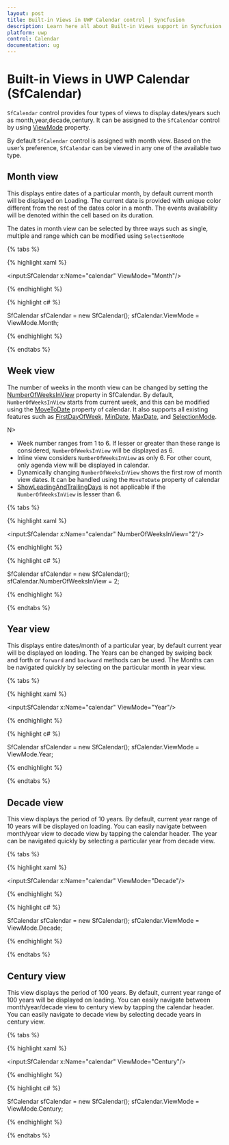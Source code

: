 ```yaml
---
layout: post
title: Built-in Views in UWP Calendar control | Syncfusion
description: Learn here all about Built-in Views support in Syncfusion UWP Calendar (SfCalendar) control and more.
platform: uwp
control: Calendar
documentation: ug
---
```


# Built-in Views in UWP Calendar (SfCalendar)

`SfCalendar` control provides four types of views to display dates/years such as month,year,decade,century. It can be assigned to the `SfCalendar` control by using [ViewMode](https://help.syncfusion.com/cr/xamarin-android/Com.Syncfusion.Calendar.SfCalendar.html#Com_Syncfusion_Calendar_SfCalendar_ViewMode) property.

By default `SfCalendar` control is assigned with month view. Based on the user’s preference, `SfCalendar` can be viewed in any one of the available two type.

## Month view

This displays entire dates of a particular month, by default current month will be displayed on Loading. The current date is provided with unique color different from the rest of the dates color in a month. The events availability will be denoted within the cell based on its duration.

The dates in month view can be selected by three ways such as single, multiple and range which can be modified using `SelectionMode`

{% tabs %}

{% highlight xaml %}

<input:SfCalendar x:Name="calendar" ViewMode="Month"/>

{% endhighlight %}

{% highlight c# %}

SfCalendar sfCalendar = new SfCalendar();
sfCalendar.ViewMode = ViewMode.Month;
 
{% endhighlight %}

{% endtabs %}

## Week view

The number of weeks in the month view can be changed by setting the [NumberOfWeeksInView](https://help.syncfusion.com/cr/xamarin/Syncfusion.SfCalendar.XForms.SfCalendar.html#Syncfusion_SfCalendar_XForms_SfCalendar_NumberOfWeeksInView) property in SfCalendar. By default, `NumberOfWeeksInView` starts from current week, and this can be modified using the [MoveToDate](https://help.syncfusion.com/cr/xamarin/Syncfusion.SfCalendar.XForms.SfCalendar.html#Syncfusion_SfCalendar_XForms_SfCalendar_MoveToDate) property of calendar. It also supports all existing features such as [FirstDayOfWeek](https://help.syncfusion.com/cr/xamarin/Syncfusion.SfCalendar.XForms.SfCalendar.html#Syncfusion_SfCalendar_XForms_SfCalendar_FirstDayOfWeek), [MinDate](https://help.syncfusion.com/cr/xamarin/Syncfusion.SfCalendar.XForms.SfCalendar.html#Syncfusion_SfCalendar_XForms_SfCalendar_MinDate), [MaxDate](https://help.syncfusion.com/cr/xamarin/Syncfusion.SfCalendar.XForms.SfCalendar.html#Syncfusion_SfCalendar_XForms_SfCalendar_MaxDate), and [SelectionMode](https://help.syncfusion.com/cr/xamarin/Syncfusion.SfCalendar.XForms.SfCalendar.html#Syncfusion_SfCalendar_XForms_SfCalendar_SelectionMode).

N>
* Week number ranges from 1 to 6. If lesser or greater than these range is considered, `NumberOfWeeksInView` will be displayed as 6.
* Inline view considers  `NumberOfWeeksInView` as only 6. For other count, only agenda view will be displayed in calendar.
* Dynamically changing `NumberOfWeeksInView` shows the first row of month view dates. It can be handled using the `MoveToDate` property of calendar
* [ShowLeadingAndTrailingDays](https://help.syncfusion.com/cr/xamarin/Syncfusion.SfCalendar.XForms.SfCalendar.html#Syncfusion_SfCalendar_XForms_SfCalendar_ShowLeadingAndTrailingDays) is not applicable if the `NumberOfWeeksInView` is lesser than 6.

{% tabs %}

{% highlight xaml %}

<input:SfCalendar x:Name="calendar" NumberOfWeeksInView="2"/>

{% endhighlight %}

{% highlight c# %}

SfCalendar sfCalendar = new SfCalendar();
sfCalendar.NumberOfWeeksInView = 2;
 
{% endhighlight %}

{% endtabs %}
                                       
## Year view

This displays entire dates/month of a particular year, by default current year will be displayed on loading. The Years can be changed by swiping back and forth or `forward` and `backward` methods can be used. The Months can be navigated quickly by selecting on the particular month in year view.

{% tabs %}

{% highlight xaml %}

<input:SfCalendar x:Name="calendar" ViewMode="Year"/>

{% endhighlight %}

{% highlight c# %}

SfCalendar sfCalendar = new SfCalendar();
sfCalendar.ViewMode = ViewMode.Year;
 
{% endhighlight %}

{% endtabs %}

## Decade view

This view displays the period of 10 years. By default, current year range of 10 years will be displayed on loading. You can easily navigate between month/year view to decade view by tapping the calendar header. The year can be navigated quickly by selecting a particular year from decade view.

{% tabs %}

{% highlight xaml %}

<input:SfCalendar x:Name="calendar" ViewMode="Decade"/>

{% endhighlight %}

{% highlight c# %}

SfCalendar sfCalendar = new SfCalendar();
sfCalendar.ViewMode = ViewMode.Decade;
 
{% endhighlight %}

{% endtabs %}

## Century view

This view displays the period of 100 years. By default, current year range of 100 years will be displayed on loading. You can easily navigate between month/year/decade view to century view by tapping the calendar header. You can easily navigate to decade view by selecting decade years in century view.

{% tabs %}

{% highlight xaml %}

<input:SfCalendar x:Name="calendar" ViewMode="Century"/>

{% endhighlight %}

{% highlight c# %}

SfCalendar sfCalendar = new SfCalendar();
sfCalendar.ViewMode = ViewMode.Century;
 
{% endhighlight %}

{% endtabs %}

